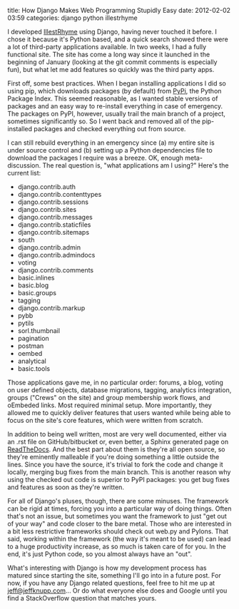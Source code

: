 title: How Django Makes Web Programming Stupidly Easy
date: 2012-02-02 03:59
categories: django python illestrhyme

I developed [IllestRhyme](http://www.illestrhyme.com) using Django, having never touched it before. I chose it because it's Python based, and a quick search showed there were a lot of third-party applications available. In two weeks, I had a fully functional site. The site has come a long way since it launched in the beginning of January (looking at the git commit comments is especially fun), but what let me add features so quickly was the third party apps.

<!--more-->
First off, some best practices. When I began installing applications I did so using pip, which downloads packages (by default) from [PyPi](http://pypi.python.org), the Python Package Index. This seemed reasonable, as I wanted stable versions of packages and an easy way to re-install everything in case of emergency. The packages on PyPI, however, usually trail the main branch of a project, sometimes significantly so. So I went back and removed all of the pip-installed packages and checked everything out from source. 

I can still rebuild everything in an emergency since (a) my entire site is under source control and (b) setting up a Python dependencies file to download the packages I require was a breeze. OK, enough meta-discussion. The real question is, "what applications am I using?" Here's the current list:

* django.contrib.auth
* django.contrib.contenttypes
* django.contrib.sessions
* django.contrib.sites
* django.contrib.messages
* django.contrib.staticfiles
* django.contrib.sitemaps
* south
* django.contrib.admin
* django.contrib.admindocs
* voting
* django.contrib.comments
* basic.inlines
* basic.blog
* basic.groups
* tagging
* django.contrib.markup
* pybb
* pytils
* sorl.thumbnail
* pagination
* postman
* oembed
* analytical
* basic.tools

Those applications gave me, in no particular order: forums, a blog, voting on user defined objects, database migrations, tagging, analytics integration, groups ("Crews" on the site) and group membership work flows, and oEmbeded links. Most required minimal setup. More importantly, they allowed me to quickly deliver features that users wanted while being able to focus on the site's core features, which were written from scratch.

In addition to being well written, most are very well documented, either via an .rst file on GitHub/bitbucket or, even better, a Sphinx generated page on [ReadTheDocs](http://www.readthedocs.org). And the best part about them is they're all open source, so they're eminently malleable if you're doing something a little outside the lines. Since you have the source, it's trivial to fork the code and change it locally, merging bug fixes from the main branch. This is another reason why using the checked out code is superior to PyPI packages: you get bug fixes and features as soon as they're written.

For all of Django's pluses, though, there are some minuses. The framework can be rigid at times, forcing you into a particular way of doing things. Often that's not an issue, but sometimes you want the framework to just "get out of your way" and code closer to the bare metal. Those who are interested in a bit less restrictive frameworks should check out web.py and Pylons. That said, working within the framework (the way it's meant to be used) can lead to a huge productivity increase, as so much is taken care of for you. In the end, it's just Python code, so you almost always have an "out". 

What's interesting with Django is how my development process has matured since starting the site, something I'll go into in a future post. For now, if you have any Django related questions, feel free to hit me up at [jeff@jeffknupp.com](mailto:jeff@jeffknupp.com)... Or do what everyone else does and Google until you find a StackOverflow question that matches yours.
